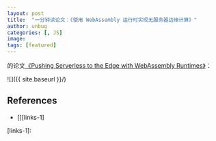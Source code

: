 ```yaml
---
layout: post
title:  "一分钟读论文：《使用 WebAssembly 运行时实现无服务器边缘计算》"
author: unbug
categories: [, JS]
image: 
tags: [featured]
---
```

的论文[《Pushing Serverless to the Edge with WebAssembly Runtimes》][paper1-url]：

![]({{ site.baseurl }}/)

<!--
<p><iframe style="width:100%;" height="315" src="https://arxiv.org/pdf/2112.10165.pdf" frameborder="0" allowfullscreen></iframe></p>


|                                       |                                       |
|:-------------------------------------:|:-------------------------------------:|
|![img1]({{ site.baseurl }}/)| ![img2]({{ site.baseurl }}/) |
-->


## References
- [][links-1]


[paper1-url]: https://dsg.tuwien.ac.at/team/sd/papers/CCGrid_2022_P_Frangoudis_Pushing.pdf
[links-1]: 